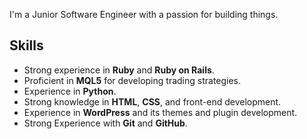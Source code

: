 I'm a Junior Software Engineer with a passion for building things.

## Skills
- Strong experience in **Ruby** and **Ruby on Rails**.
- Proficient in **MQL5** for developing trading strategies.
- Experience in **Python**.
- Strong knowledge in **HTML**, **CSS**, and front-end development.
- Experience in **WordPress** and its themes and plugin development.
- Strong Experience with **Git** and **GitHub**.
